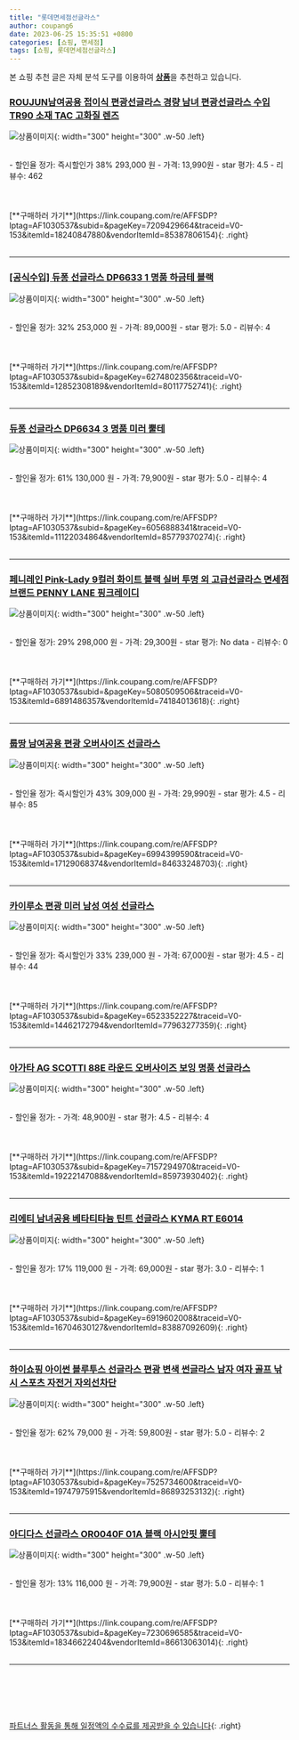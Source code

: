 ```yaml
---
title: "롯데면세점선글라스"
author: coupang6
date: 2023-06-25 15:35:51 +0800
categories: [쇼핑, 면세점]
tags: [쇼핑, 롯데면세점선글라스]
---
```


본 쇼핑 추천 글은 자체 분석 도구를 이용하여 [**상품**](https://link.coupang.com/a/bao1ui)을 추천하고 있습니다.

### [ROUJUN남여공용 접이식 편광선글라스 경량 남녀 편광선글라스 수입 TR90 소재 TAC 고화질 렌즈](https://link.coupang.com/re/AFFSDP?lptag=AF1030537&subid=&pageKey=7209429664&traceid=V0-153&itemId=18240847880&vendorItemId=85387806154)

![상품이미지](https://thumbnail7.coupangcdn.com/thumbnails/remote/230x230ex/image/vendor_inventory/2009/43438bd0e4130ee90d8f9accdb820c94b3daa490aeb1dcb57edbdb2f5824.jpg){: width="300" height="300" .w-50 .left}


<br>
- 할인율 정가: 즉시할인가 38%  293,000   원
- 가격: 13,990원
- star 평가: 4.5
- 리뷰수: 462
<br>
<br>
<br>
<br>
[**구매하러 가기**](https://link.coupang.com/re/AFFSDP?lptag=AF1030537&subid=&pageKey=7209429664&traceid=V0-153&itemId=18240847880&vendorItemId=85387806154){: .right}
<br>
<br>

---

### [[공식수입] 듀퐁 선글라스 DP6633 1 명품 하금테 블랙](https://link.coupang.com/re/AFFSDP?lptag=AF1030537&subid=&pageKey=6274802356&traceid=V0-153&itemId=12852308189&vendorItemId=80117752741)

![상품이미지](https://thumbnail7.coupangcdn.com/thumbnails/remote/230x230ex/image/vendor_inventory/0447/6420e2aebdf312dd35fe21026ed0b974567570b77eba0dea57e96380e202.jpg){: width="300" height="300" .w-50 .left}


<br>
- 할인율 정가: 32%  253,000   원
- 가격: 89,000원
- star 평가: 5.0
- 리뷰수: 4
<br>
<br>
<br>
<br>
[**구매하러 가기**](https://link.coupang.com/re/AFFSDP?lptag=AF1030537&subid=&pageKey=6274802356&traceid=V0-153&itemId=12852308189&vendorItemId=80117752741){: .right}
<br>
<br>

---

### [듀퐁 선글라스 DP6634 3 명품 미러 뿔테](https://link.coupang.com/re/AFFSDP?lptag=AF1030537&subid=&pageKey=6056888341&traceid=V0-153&itemId=11122034864&vendorItemId=85779370274)

![상품이미지](https://thumbnail9.coupangcdn.com/thumbnails/remote/230x230ex/image/vendor_inventory/2509/56c8467098fc3a30e1c2be210823260b3a6b35c4685741971a725c3084b9.jpg){: width="300" height="300" .w-50 .left}


<br>
- 할인율 정가: 61%  130,000   원
- 가격: 79,900원
- star 평가: 5.0
- 리뷰수: 4
<br>
<br>
<br>
<br>
[**구매하러 가기**](https://link.coupang.com/re/AFFSDP?lptag=AF1030537&subid=&pageKey=6056888341&traceid=V0-153&itemId=11122034864&vendorItemId=85779370274){: .right}
<br>
<br>

---

### [페니레인 Pink-Lady 9컬러 화이트 블랙 실버 투명 외 고급선글라스 면세점브랜드 PENNY LANE 핑크레이디](https://link.coupang.com/re/AFFSDP?lptag=AF1030537&subid=&pageKey=5080509506&traceid=V0-153&itemId=6891486357&vendorItemId=74184013618)

![상품이미지](https://thumbnail10.coupangcdn.com/thumbnails/remote/230x230ex/image/vendor_inventory/023f/3ef902983675a8e721db961ca56a38aecb6e2c6a575142c2e70fc7bf4a91.jpg){: width="300" height="300" .w-50 .left}


<br>
- 할인율 정가: 29%  298,000   원
- 가격: 29,300원
- star 평가: No data
- 리뷰수: 0
<br>
<br>
<br>
<br>
[**구매하러 가기**](https://link.coupang.com/re/AFFSDP?lptag=AF1030537&subid=&pageKey=5080509506&traceid=V0-153&itemId=6891486357&vendorItemId=74184013618){: .right}
<br>
<br>

---

### [룹땅 남여공용 편광 오버사이즈 선글라스](https://link.coupang.com/re/AFFSDP?lptag=AF1030537&subid=&pageKey=6994399590&traceid=V0-153&itemId=17129068374&vendorItemId=84633248703)

![상품이미지](https://thumbnail8.coupangcdn.com/thumbnails/remote/230x230ex/image/vendor_inventory/48ec/72069066d0a0d3c10aa0c0d8f32489eb9f9123879a31f9fec6b57d64a1a8.png){: width="300" height="300" .w-50 .left}


<br>
- 할인율 정가: 즉시할인가 43%  309,000   원
- 가격: 29,990원
- star 평가: 4.5
- 리뷰수: 85
<br>
<br>
<br>
<br>
[**구매하러 가기**](https://link.coupang.com/re/AFFSDP?lptag=AF1030537&subid=&pageKey=6994399590&traceid=V0-153&itemId=17129068374&vendorItemId=84633248703){: .right}
<br>
<br>

---

### [카이루소 편광 미러 남성 여성 선글라스](https://link.coupang.com/re/AFFSDP?lptag=AF1030537&subid=&pageKey=6523352227&traceid=V0-153&itemId=14462172794&vendorItemId=77963277359)

![상품이미지](https://thumbnail6.coupangcdn.com/thumbnails/remote/230x230ex/image/vendor_inventory/76b4/65594cdc91d460216f7e77bfc83f55912c08ebf43086a968cec99a0dd609.jpg){: width="300" height="300" .w-50 .left}


<br>
- 할인율 정가: 즉시할인가 33%  239,000   원
- 가격: 67,000원
- star 평가: 4.5
- 리뷰수: 44
<br>
<br>
<br>
<br>
[**구매하러 가기**](https://link.coupang.com/re/AFFSDP?lptag=AF1030537&subid=&pageKey=6523352227&traceid=V0-153&itemId=14462172794&vendorItemId=77963277359){: .right}
<br>
<br>

---

### [아가타 AG SCOTTI 88E 라운드 오버사이즈 보잉 명품 선글라스](https://link.coupang.com/re/AFFSDP?lptag=AF1030537&subid=&pageKey=7157294970&traceid=V0-153&itemId=19222147088&vendorItemId=85973930402)

![상품이미지](https://thumbnail10.coupangcdn.com/thumbnails/remote/230x230ex/image/vendor_inventory/74e1/8747f647533afe01e51c40a123f4ac5ebfefc186021fcfd5271c3912355f.jpg){: width="300" height="300" .w-50 .left}


<br>
- 할인율 정가: 
- 가격: 48,900원
- star 평가: 4.5
- 리뷰수: 4
<br>
<br>
<br>
<br>
[**구매하러 가기**](https://link.coupang.com/re/AFFSDP?lptag=AF1030537&subid=&pageKey=7157294970&traceid=V0-153&itemId=19222147088&vendorItemId=85973930402){: .right}
<br>
<br>

---

### [리에티 남녀공용 베타티타늄 틴트 선글라스 KYMA RT E6014](https://link.coupang.com/re/AFFSDP?lptag=AF1030537&subid=&pageKey=6919602008&traceid=V0-153&itemId=16704630127&vendorItemId=83887092609)

![상품이미지](https://thumbnail6.coupangcdn.com/thumbnails/remote/230x230ex/image/vendor_inventory/4b01/f0a4b29d976ac72649ba2ea1bc26fe155e3adba848b2a860203dcba33816.jpg){: width="300" height="300" .w-50 .left}


<br>
- 할인율 정가: 17%  119,000   원
- 가격: 69,000원
- star 평가: 3.0
- 리뷰수: 1
<br>
<br>
<br>
<br>
[**구매하러 가기**](https://link.coupang.com/re/AFFSDP?lptag=AF1030537&subid=&pageKey=6919602008&traceid=V0-153&itemId=16704630127&vendorItemId=83887092609){: .right}
<br>
<br>

---

### [하이쇼핑 아이썬 블루투스 선글라스 편광 변색 썬글라스 남자 여자 골프 낚시 스포츠 자전거 자외선차단](https://link.coupang.com/re/AFFSDP?lptag=AF1030537&subid=&pageKey=7525734600&traceid=V0-153&itemId=19747975915&vendorItemId=86893253132)

![상품이미지](https://thumbnail10.coupangcdn.com/thumbnails/remote/230x230ex/image/vendor_inventory/1e87/8bbfe59f271ffa9213fe7fbd1161557887062ede3782b6cd9605fb461c00.jpg){: width="300" height="300" .w-50 .left}


<br>
- 할인율 정가: 62%  79,000   원
- 가격: 59,800원
- star 평가: 5.0
- 리뷰수: 2
<br>
<br>
<br>
<br>
[**구매하러 가기**](https://link.coupang.com/re/AFFSDP?lptag=AF1030537&subid=&pageKey=7525734600&traceid=V0-153&itemId=19747975915&vendorItemId=86893253132){: .right}
<br>
<br>

---

### [아디다스 선글라스 OR0040F 01A 블랙 아시안핏 뿔테](https://link.coupang.com/re/AFFSDP?lptag=AF1030537&subid=&pageKey=7230696585&traceid=V0-153&itemId=18346622404&vendorItemId=86613063014)

![상품이미지](https://thumbnail10.coupangcdn.com/thumbnails/remote/230x230ex/image/vendor_inventory/4f86/21a9a797d33ead36a685d22d791d9693553d5d25e6561430a3b820c7bef8.jpg){: width="300" height="300" .w-50 .left}


<br>
- 할인율 정가: 13%  116,000   원
- 가격: 79,900원
- star 평가: 5.0
- 리뷰수: 1
<br>
<br>
<br>
<br>
[**구매하러 가기**](https://link.coupang.com/re/AFFSDP?lptag=AF1030537&subid=&pageKey=7230696585&traceid=V0-153&itemId=18346622404&vendorItemId=86613063014){: .right}
<br>
<br>

---
<br><br><br><br><br> [파트너스 활동을 통해 일정액의 수수료를 제공받을 수 있습니다](https://link.coupang.com/a/bao1ui){: .right}